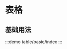 

# 表格

## 基础用法

:::demo
table/basic/index
:::


<!--
## 多级表头
// :::demo

table/basic/multiple-header
:::

## 插槽
// :::demo

table/basic/slot-use
:::

## 头部操作栏
// :::demo

table/basic/header
:::

## 显示操作栏
// :::demo

table/basic/show-operations
:::

## 分页
// :::demo

table/basic/pagination
::: -->


<!-- @include: ./explain.md -->

